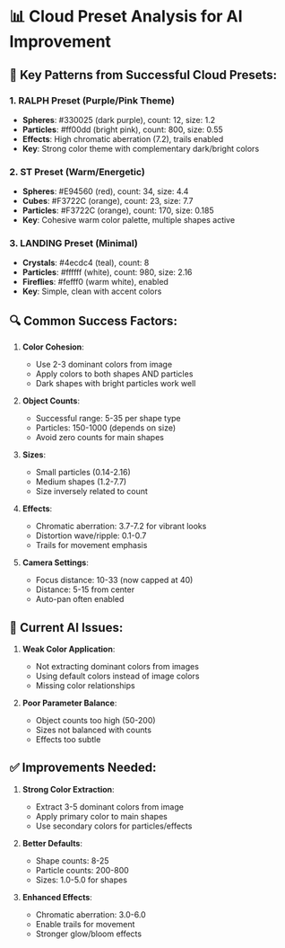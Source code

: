 # 📊 Cloud Preset Analysis for AI Improvement

## 🎨 Key Patterns from Successful Cloud Presets:

### **1. RALPH Preset (Purple/Pink Theme)**
- **Spheres**: #330025 (dark purple), count: 12, size: 1.2
- **Particles**: #ff00dd (bright pink), count: 800, size: 0.55
- **Effects**: High chromatic aberration (7.2), trails enabled
- **Key**: Strong color theme with complementary dark/bright colors

### **2. ST Preset (Warm/Energetic)**
- **Spheres**: #E94560 (red), count: 34, size: 4.4
- **Cubes**: #F3722C (orange), count: 23, size: 7.7
- **Particles**: #F3722C (orange), count: 170, size: 0.185
- **Key**: Cohesive warm color palette, multiple shapes active

### **3. LANDING Preset (Minimal)**
- **Crystals**: #4ecdc4 (teal), count: 8
- **Particles**: #ffffff (white), count: 980, size: 2.16
- **Fireflies**: #fefff0 (warm white), enabled
- **Key**: Simple, clean with accent colors

## 🔍 Common Success Factors:

1. **Color Cohesion**: 
   - Use 2-3 dominant colors from image
   - Apply colors to both shapes AND particles
   - Dark shapes with bright particles work well

2. **Object Counts**:
   - Successful range: 5-35 per shape type
   - Particles: 150-1000 (depends on size)
   - Avoid zero counts for main shapes

3. **Sizes**:
   - Small particles (0.14-2.16) 
   - Medium shapes (1.2-7.7)
   - Size inversely related to count

4. **Effects**:
   - Chromatic aberration: 3.7-7.2 for vibrant looks
   - Distortion wave/ripple: 0.1-0.7
   - Trails for movement emphasis

5. **Camera Settings**:
   - Focus distance: 10-33 (now capped at 40)
   - Distance: 5-15 from center
   - Auto-pan often enabled

## 🚨 Current AI Issues:

1. **Weak Color Application**:
   - Not extracting dominant colors from images
   - Using default colors instead of image colors
   - Missing color relationships

2. **Poor Parameter Balance**:
   - Object counts too high (50-200)
   - Sizes not balanced with counts
   - Effects too subtle

## ✅ Improvements Needed:

1. **Strong Color Extraction**:
   - Extract 3-5 dominant colors from image
   - Apply primary color to main shapes
   - Use secondary colors for particles/effects

2. **Better Defaults**:
   - Shape counts: 8-25
   - Particle counts: 200-800
   - Sizes: 1.0-5.0 for shapes

3. **Enhanced Effects**:
   - Chromatic aberration: 3.0-6.0
   - Enable trails for movement
   - Stronger glow/bloom effects